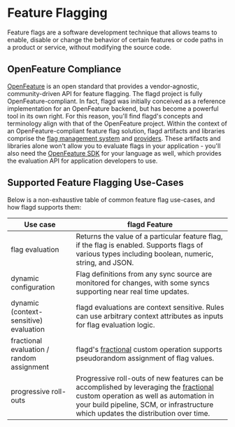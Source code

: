 # Feature Flagging

Feature flags are a software development technique that allows teams to enable, disable or change the behavior of certain features or code paths in a product or service, without modifying the source code.

## OpenFeature Compliance

[OpenFeature](https://openfeature.dev/) is an open standard that provides a vendor-agnostic, community-driven API for feature flagging.
The flagd project is fully OpenFeature-compliant.
In fact, flagd was initially conceived as a reference implementation for an OpenFeature backend, but has become a powerful tool in its own right.
For this reason, you'll find flagd's concepts and terminology align with that of the OpenFeature project.
Within the context of an OpenFeature-compliant feature flag solution, flagd artifacts and libraries comprise the [flag management system](https://openfeature.dev/specification/glossary#flag-management-system) and [providers](https://openfeature.dev/specification/glossary#provider).
These artifacts and libraries alone won't allow you to evaluate flags in your application - you'll also need the [OpenFeature SDK](https://openfeature.dev/specification/glossary#feature-flag-sdk) for your language as well, which provides the evaluation API for application developers to use.

## Supported Feature Flagging Use-Cases

Below is a non-exhaustive table of common feature flag use-cases, and how flagd supports them:

| Use case                                  | flagd Feature                                                                                                                                                                                                                                                                    |
| ----------------------------------------- | -------------------------------------------------------------------------------------------------------------------------------------------------------------------------------------------------------------------------------------------------------------------------------- |
| flag evaluation                           | Returns the value of a particular feature flag, if the flag is enabled. Supports flags of various types including boolean, numeric, string, and JSON.                                                                                                                            |
| dynamic configuration                     | Flag definitions from any sync source are monitored for changes, with some syncs supporting near real time updates.                                                                                                                                                              |
| dynamic (context-sensitive) evaluation    | flagd evaluations are context sensitive. Rules can use arbitrary context attributes as inputs for flag evaluation logic.                                                                                                                                                         |
| fractional evaluation / random assignment | flagd's [fractional](../reference/custom-operations/fractional-operation.md) custom operation supports pseudorandom assignment of flag values.                                                                                                                                   |
| progressive roll-outs                     | Progressive roll-outs of new features can be accomplished by leveraging the [fractional](../reference/custom-operations/fractional-operation.md) custom operation as well as automation in your build pipeline, SCM, or infrastructure which updates the distribution over time. |

